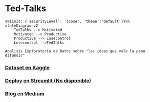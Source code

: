 # Ted-Talks

[//]: <> (Diagrama?)
```mermaid
%%{init: {'securityLevel': 'loose', 'theme':'default'}}%%
stateDiagram-v2
    TedTalks --> Motivated
    Motivated --> Productive
    Productive --> Losecontrol
    Losecontrol -->TedTalks 
```

    Analisis Exploratorio de Datos sobre "las ideas que vale la pena difundir"

### [Dataset en Kaggle](https://www.kaggle.com/ashishjangra27/ted-talks)

### [Deploy en Streamlit (No disponible)](https://share.streamlit.io/gilbertonavamarcos/ted-talks/main/viz.py)

### [Blog en Medium](https://medium.com/@gilberto.nava.marcos/ted-talks-ideas-que-merecen-ser-difundidas-e17f2a488dd2)
